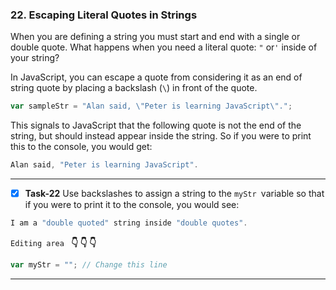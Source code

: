 ### 22. Escaping Literal Quotes in Strings

 When you are defining a string you must start and end with a single or double quote. What happens when you need a literal quote: `"` or`'` inside of your string?

In JavaScript, you can escape a quote from considering it as an end of string quote by placing a backslash (`\`) in front of the quote.
```js
var sampleStr = "Alan said, \"Peter is learning JavaScript\".";
```
This signals to JavaScript that the following quote is not the end of the string, but should instead appear inside the string. So if you were to print this to the console, you would get:
```js
Alan said, "Peter is learning JavaScript".
```
**********************************************************
- [x]  **Task-22** Use backslashes to assign a string to the `myStr `variable so that if you were to print it to the console, you would see:
```js
I am a "double quoted" string inside "double quotes".
```

``Editing area `` **:point_down: :point_down: :point_down:**

```js
var myStr = ""; // Change this line
```
*************************************************************************************

